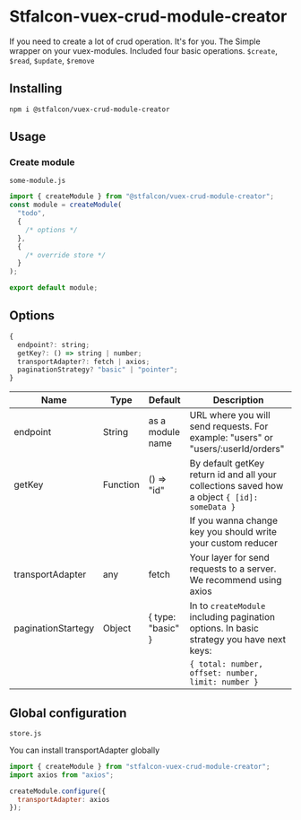 # Stfalcon-vuex-crud-module-creator

If you need to create a lot of crud operation. It's for you. The Simple wrapper on your vuex-modules. Included four basic operations.
`$create`, `$read`, `$update`, `$remove`

## Installing

```shell
npm i @stfalcon/vuex-crud-module-creator
```

## Usage

### Create module

`some-module.js`

```js
import { createModule } from "@stfalcon/vuex-crud-module-creator";
const module = createModule(
  "todo",
  {
    /* options */
  },
  {
    /* override store */
  }
);

export default module;
```

## Options

```js
{
  endpoint?: string;
  getKey?: () => string | number;
  transportAdapter?: fetch | axios;
  paginationStrategy? "basic" | "pointer";
}
```

| Name               | Type     | Default           | Description                                                                                  |
| ------------------ | -------- | ----------------- | -------------------------------------------------------------------------------------------- |
| endpoint           | String   | as a module name  | URL where you will send requests. For example: "users" or "users/:userId/orders"             |
| getKey             | Function | () => "id"        | By default getKey return id and all your collections saved how a object `{ [id]: someData }` |
|                    |          |                   | If you wanna change key you should write your custom reducer                                 |
| transportAdapter   | any      | fetch             | Your layer for send requests to a server. We recommend using axios                           |
| paginationStartegy | Object   | { type: "basic" } | In to `createModule` including pagination options. In basic strategy you have next keys:     |
|                    |          |                   | `{ total: number, offset: number, limit: number }`                                           |

## Global configuration

`store.js`

You can install transportAdapter globally

```js
import { createModule } from "stfalcon-vuex-crud-module-creator";
import axios from "axios";

createModule.configure({
  transportAdapter: axios
});
```
